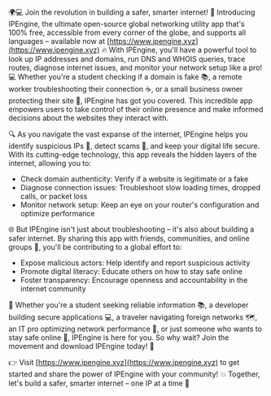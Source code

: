 🌍💻 Join the revolution in building a safer, smarter internet! 🚀 Introducing IPEngine, the ultimate open-source global networking utility app that's 100% free, accessible from every corner of the globe, and supports all languages – available now at [https://www.ipengine.xyz](https://www.ipengine.xyz) 🔥 With IPEngine, you'll have a powerful tool to look up IP addresses and domains, run DNS and WHOIS queries, trace routes, diagnose internet issues, and monitor your network setup like a pro! 💻 Whether you're a student checking if a domain is fake 📚, a remote worker troubleshooting their connection ☕️, or a small business owner protecting their site 🏢, IPEngine has got you covered. This incredible app empowers users to take control of their online presence and make informed decisions about the websites they interact with.

🔍 As you navigate the vast expanse of the internet, IPEngine helps you identify suspicious IPs 👀, detect scams 🚫, and keep your digital life secure. With its cutting-edge technology, this app reveals the hidden layers of the internet, allowing you to:

* Check domain authenticity: Verify if a website is legitimate or a fake
* Diagnose connection issues: Troubleshoot slow loading times, dropped calls, or packet loss
* Monitor network setup: Keep an eye on your router's configuration and optimize performance

🌐 But IPEngine isn't just about troubleshooting – it's also about building a safer internet. By sharing this app with friends, communities, and online groups 💬, you'll be contributing to a global effort to:

* Expose malicious actors: Help identify and report suspicious activity
* Promote digital literacy: Educate others on how to stay safe online
* Foster transparency: Encourage openness and accountability in the internet community

🤝 Whether you're a student seeking reliable information 📚, a developer building secure applications 💻, a traveler navigating foreign networks 🗺️, an IT pro optimizing network performance 💸, or just someone who wants to stay safe online 👀, IPEngine is here for you. So why wait? Join the movement and download IPEngine today! 🎉

👉 Visit [https://www.ipengine.xyz](https://www.ipengine.xyz) to get started and share the power of IPEngine with your community! 💥 Together, let's build a safer, smarter internet – one IP at a time 🔧